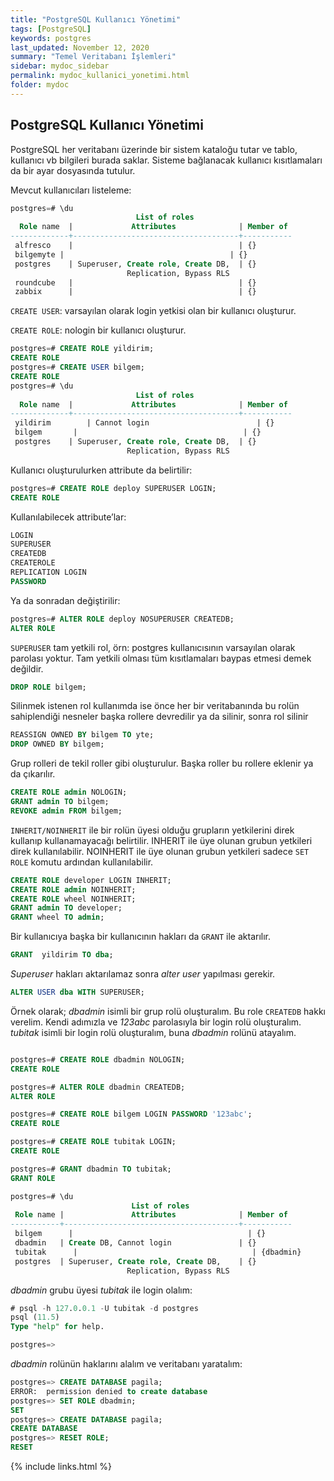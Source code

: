 ```yaml
---
title: "PostgreSQL Kullanıcı Yönetimi"
tags: [PostgreSQL]
keywords: postgres
last_updated: November 12, 2020
summary: "Temel Veritabanı İşlemleri"
sidebar: mydoc_sidebar
permalink: mydoc_kullanici_yonetimi.html
folder: mydoc
---
```


## PostgreSQL Kullanıcı Yönetimi

PostgreSQL her veritabanı üzerinde bir sistem kataloğu tutar ve tablo, kullanıcı vb bilgileri burada saklar. Sisteme bağlanacak kullanıcı kısıtlamaları da bir ayar dosyasında tutulur.

Mevcut kullanıcıları listeleme:

```sql
postgres=# \du
                            List of roles
  Role name  |             Attributes              | Member of
-------------+-------------------------------------+-----------
 alfresco    |                                     | {}
 bilgemyte |                                     | {}
 postgres    | Superuser, Create role, Create DB,  | {}
                          Replication, Bypass RLS
 roundcube   |                                     | {}
 zabbix      |                                     | {}
```

`CREATE USER`: varsayılan olarak login yetkisi olan bir kullanıcı oluşturur.

`CREATE ROLE`: nologin bir kullanıcı oluşturur.

```sql
postgres=# CREATE ROLE yildirim;
CREATE ROLE
postgres=# CREATE USER bilgem;
CREATE ROLE
postgres=# \du
                            List of roles
  Role name  |             Attributes              | Member of
-------------+-------------------------------------+-----------
 yildirim        | Cannot login                        | {}
 bilgem       |                                     | {}
 postgres    | Superuser, Create role, Create DB,  | {}
                          Replication, Bypass RLS
```

Kullanıcı oluşturulurken attribute da belirtilir:

```sql
postgres=# CREATE ROLE deploy SUPERUSER LOGIN;
CREATE ROLE
```

Kullanılabilecek attribute’lar:

```sql
LOGIN
SUPERUSER
CREATEDB
CREATEROLE
REPLICATION LOGIN
PASSWORD
```

Ya da sonradan değiştirilir:

```sql
postgres=# ALTER ROLE deploy NOSUPERUSER CREATEDB;
ALTER ROLE
```

``SUPERUSER`` tam yetkili rol, örn: postgres kullanıcısının varsayılan olarak parolası yoktur. Tam yetkili olması tüm kısıtlamaları baypas etmesi demek değildir.

```sql
DROP ROLE bilgem;
```

Silinmek istenen rol kullanımda ise önce her bir veritabanında bu rolün sahiplendiği nesneler başka rollere devredilir ya da silinir, sonra rol silinir

```sql
REASSIGN OWNED BY bilgem TO yte;
DROP OWNED BY bilgem;
```

Grup rolleri de tekil roller gibi oluşturulur. Başka roller bu rollere eklenir ya da çıkarılır.

```sql
CREATE ROLE admin NOLOGIN;
GRANT admin TO bilgem;
REVOKE admin FROM bilgem;
```

`INHERIT/NOINHERIT` ile bir rolün üyesi olduğu grupların yetkilerini direk kullanıp kullanamayacağı belirtilir. INHERIT ile üye olunan grubun yetkileri direk kullanılabilir. NOINHERIT ile üye olunan grubun yetkileri sadece `SET ROLE` komutu ardından kullanılabilir.

```sql
CREATE ROLE developer LOGIN INHERIT;
CREATE ROLE admin NOINHERIT;
CREATE ROLE wheel NOINHERIT;
GRANT admin TO developer;
GRANT wheel TO admin;
```

Bir kullanıcıya başka bir kullanıcının hakları da `GRANT` ile aktarılır.

```sql
GRANT  yildirim TO dba;
```

*Superuser* hakları aktarılamaz sonra *alter user* yapılması gerekir.

```sql
ALTER USER dba WITH SUPERUSER;
```

Örnek olarak; *dbadmin* isimli bir grup rolü oluşturalım. Bu role `CREATEDB` hakkı verelim. Kendi adımızla ve *123abc* parolasıyla bir login rolü oluşturalım. *tubitak* isimli bir login rolü oluşturalım, buna *dbadmin* rolünü atayalım.

```sql

postgres=# CREATE ROLE dbadmin NOLOGIN;
CREATE ROLE

postgres=# ALTER ROLE dbadmin CREATEDB;
ALTER ROLE

postgres=# CREATE ROLE bilgem LOGIN PASSWORD '123abc';
CREATE ROLE

postgres=# CREATE ROLE tubitak LOGIN;
CREATE ROLE

postgres=# GRANT dbadmin TO tubitak;
GRANT ROLE

postgres=# \du
                           List of roles
 Role name |               Attributes              | Member of
-----------+---------------------------------------+-----------
 bilgem      |                                       | {}
 dbadmin   | Create DB, Cannot login               | {}
 tubitak      |                                       | {dbadmin}
 postgres  | Superuser, Create role, Create DB,    | {}
                          Replication, Bypass RLS
```

*dbadmin* grubu üyesi *tubitak* ile login olalım:

```sql
# psql -h 127.0.0.1 -U tubitak -d postgres
psql (11.5)
Type "help" for help.

postgres=>
```

*dbadmin* rolünün haklarını alalım ve veritabanı yaratalım:

```sql
postgres=> CREATE DATABASE pagila;
ERROR:  permission denied to create database
postgres=> SET ROLE dbadmin;
SET
postgres=> CREATE DATABASE pagila;
CREATE DATABASE
postgres=> RESET ROLE;
RESET
```

{% include links.html %}
